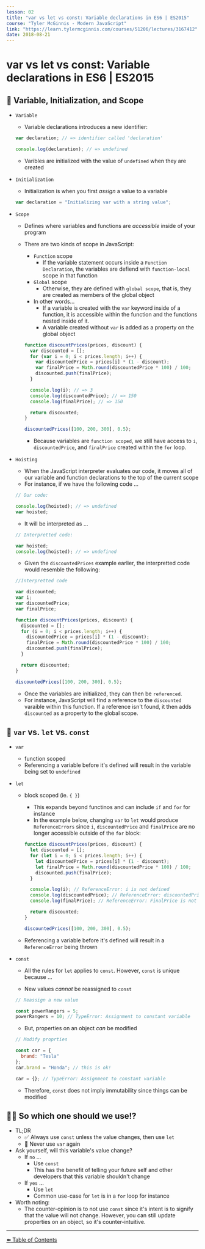 ```yaml
---
lesson: 02
title: "var vs let vs const: Variable declarations in ES6 | ES2015"
course: "Tyler McGinnis - Modern JavaScript"
link: "https://learn.tylermcginnis.com/courses/51206/lectures/3167412"
date: 2018-08-21
---
```


# var vs let vs const: Variable declarations in ES6 | ES2015

## :hatching_chick: Variable, Initialization, and Scope

- `Variable`

  - Variable declarations introduces a new identifier:

  ```js
  var declaration; // => identifier called 'declaration'

  console.log(declaration); // => undefined
  ```

  - Varibles are initialized with the value of `undefined` when they are created

- `Initialization`
  - Initialization is when you first _assign_ a value to a variable
  ```js
  var declaration = "Initializing var with a string value";
  ```
- `Scope`

  - Defines where variables and functions are _accessible_ inside of your program
  - There are two kinds of scope in JavaScript:

    - `Function` scope
      - If the variable statement occurs inside a `Function Declaration`, the variables are defiend with `function-local` scope in that function
    - `Global` scope
      - Otherwise, they are defined with `global scope`, that is, they are created as members of the global object
    - In other words...
      - If a variable is created with the `var` keyword inside of a function, it is accessible within the function and the functions nested inside of it.
      - A variable created without `var` is added as a property on the global object

    ```js
    function discountPrices(prices, discount) {
      var discounted = [];
      for (var i = 0; i < prices.length; i++) {
        var discountedPrice = prices[i] * (1 - discount);
        var finalPrice = Math.round(discountedPrice * 100) / 100;
        discounted.push(finalPrice);
      }

      console.log(i); // => 3
      console.log(discountedPrice); // => 150
      console.log(finalPrice); // => 150

      return discounted;
    }

    discountedPrices([100, 200, 300], 0.5);
    ```

    - Because variables are `function scoped`, we still have access to `i`, `discountedPrice`, and `finalPrice` created within the `for` loop.

- `Hoisting`

  - When the JavaScript interpreter evaluates our code, it moves all of our variable and function declarations to the top of the current scope
  - For instance, if we have the following code ...

  ```js
  // Our code:

  console.log(hoisted); // => undefined
  var hoisted;
  ```

  - It will be interpreted as ...

  ```js
  // Interpretted code:

  var hoisted;
  console.log(hoisted); // => undefined
  ```

  - Given the `discountedPrices` example earlier, the interpretted code would resemble the following:

  ```js
  //Interpretted code

  var discounted;
  var i;
  var discountedPrice;
  var finalPrice;

  function discountPrices(prices, discount) {
    discounted = [];
    for (i = 0; i < prices.length; i++) {
      discountedPrice = prices[i] * (1 - discount);
      finalPrice = Math.round(discountedPrice * 100) / 100;
      discounted.push(finalPrice);
    }

    return discounted;
  }

  discountedPrices([100, 200, 300], 0.5);
  ```

  - Once the variables are initialized, they can then be `referenced`.
  - For instance, JavaScript will find a reference to the `discounted` varaible within this function. If a reference isn't found, it then adds `discounted` as a property to the global scope.

## :memo: `var` vs. `let` vs. `const`

- `var`
  - function scoped
  - Referencing a variable before it's defined will result in the variable being set to `undefined`
- `let`

  - block scoped (ie. `{ }`)

    - This expands beyond functinos and can include `if` and `for` for instance
    - In the example below, changing `var` to `let` would produce `ReferenceErrors` since `i`, `discountedPrice` and `finalPrice` are no longer accessible outside of the `for` block:

    ```js
    function discountPrices(prices, discount) {
      let discounted = [];
      for (let i = 0; i < prices.length; i++) {
        let discountedPrice = prices[i] * (1 - discount);
        let finalPrice = Math.round(discountedPrice * 100) / 100;
        discounted.push(finalPrice);
      }

      console.log(i); // ReferenceError: i is not defined
      console.log(discountedPrice); // ReferenceError: discountedPrice is not defined
      console.log(finalPrice); // ReferenceError: FinalPrice is not defined

      return discounted;
    }

    discountedPrices([100, 200, 300], 0.5);
    ```

  - Referencing a variable before it's defined will result in a `ReferenceError` being thrown

- `const`

  - All the rules for `let` applies to `const`. However, `const` is unique because ...

  - New values _cannot_ be reassigned to `const`

  ```js
  // Reassign a new value

  const powerRangers = 5;
  powerRangers = 10; // TypeError: Assignment to constant variable
  ```

  - But, properties on an object _can_ be modified

  ```js
  // Modify proprties

  const car = {
    brand: "Tesla"
  };
  car.brand = "Honda"; // this is ok!

  car = {}; // TypeError: Assignment to constant variable
  ```

  - Therefore, `const` does not imply immutability since things can be modified

## :woman_shrugging: So which one should we use!?

- TL;DR
  - :white_check_mark: Always use `const` unless the value changes, then use `let`
  - :no_entry_sign: Never use `var` again
- Ask yourself, will this variable's value change?
  - If `no` ...
    - Use `const`
    - This has the benefit of telling your future self and other developers that this variable shouldn't change
  - If `yes` ...
    - Use `let`
    - Common use-case for `let` is in a `for` loop for instance
- Worth noting:
  - The counter-opinion is to not use `const` since it's intent is to signify that the value will not change. However, you can still update properties on an object, so it's counter-intuitive.

---

[:arrow_left: Table of Contents](./README.md)
